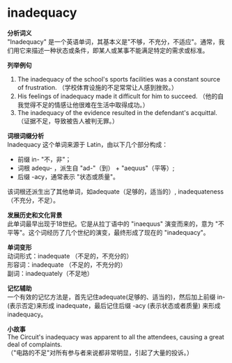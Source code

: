 # inadequacy

**分析词义**  
"Inadequacy" 是一个英语单词，其基本义是"不够，不充分，不适应"。通常，我们用它来描述一种状态或条件，即某人或某事不能满足特定的需求或标准。

  

**列举例句**

  

1.  The inadequacy of the school's sports facilities was a constant source of frustration. （学校体育设施的不足常常让人感到挫败。）
2.  His feelings of inadequacy made it difficult for him to succeed. （他的自我觉得不足的情感让他很难在生活中取得成功。）
3.  The inadequacy of the evidence resulted in the defendant's acquittal. （证据不足，导致被告人被判无罪。）

  

**词根词缀分析**  
Inadequacy 这个单词来源于 Latin，由以下几个部分构成：

  

*   前缀 in- "不，非"；
*   词根 adequ- ，派生自 "ad-"（到） + "aequus"（平等）;
*   后缀 -acy，通常表示 "状态或质量"。

  

该词根还派生出了其他单词，如adequate（足够的，适当的）, inadequateness（不充分，不足）。

  

**发展历史和文化背景**  
此单词最早出现于18世纪。它是从拉丁语中的 "inaequus" 演变而来的，意为 "不平等"。这个词经历了几个世纪的演变，最终形成了现在的 "inadequacy"。

  

**单词变形**  
动词形式：inadequate （不足的，不充分的）  
形容词：inadequate （不足的，不充分的）  
副词：inadequately（不足地）

  

**记忆辅助**  
一个有效的记忆方法是，首先记住adequate(足够的、适当的)，然后加上前缀 in- (表示否定)来形成 inadequate，最后记住后缀 -acy (表示状态或者质量) 来形成 inadequacy。

  

**小故事**  
The Circuit's inadequacy was apparent to all the attendees, causing a great deal of complaints.  
（"电路的不足"对所有参与者来说都非常明显，引起了大量的投诉。）
